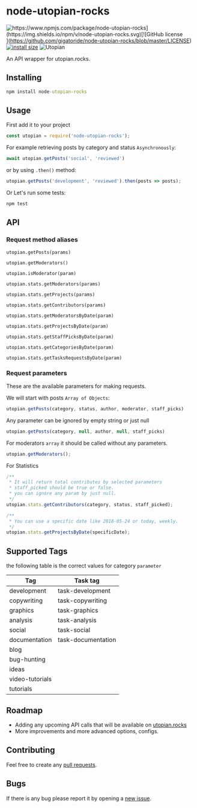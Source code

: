 # node-utopian-rocks

![https://www.npmjs.com/package/node-utopian-rocks](https://img.shields.io/npm/v/node-utopian-rocks.svg)[![GitHub license](https://img.shields.io/github/license/gigatoride/node-utopian-rocks.svg)](https://github.com/gigatoride/node-utopian-rocks/blob/master/LICENSE) [![install size](https://packagephobia.now.sh/badge?p=node-utopian-rocks@0.0.5)](https://packagephobia.now.sh/result?p=node-utopian-rocks@0.0.5)
![Utopian](https://img.shields.io/badge/powered%20by-utopian.io-ff69b4.svg)

An API wrapper for utopian.rocks.

## Installing

```cmd
npm install node-utopian-rocks
```

## Usage

First add it to your project

```js
const utopian = require('node-utopian-rocks');
```

For example retrieving posts by category and status ``Asynchronously``:

```js
await utopian.getPosts('social', 'reviewed')

```

or by using ``.then()`` method:

```js
utopian.getPosts('development', 'reviewed').then(posts => posts);
```

Or Let's run some tests:

```cmd
npm test
```

## API

### Request method aliases

``utopian.getPosts(params)``

``utopian.getModerators()``

``utopian.isModerator(param)``

``utopian.stats.getModerators(params)``

``utopian.stats.getProjects(params)``

``utopian.stats.getContributors(params)``

``utopian.stats.getModeratorsByDate(param)``

``utopian.stats.getProjectsByDate(param)``

``utopian.stats.getStaffPicksByDate(param)``

``utopian.stats.getCategoriesByDate(param)``

``utopian.stats.getTasksRequestsByDate(param)``

### Request parameters

These are the available parameters for making requests.

We will start with posts ``Array of Objects``:

```js
utopian.getPosts(category, status, author, moderator, staff_picks)
```

Any parameter can be ignored by empty string or just null

```js
utopian.getPosts(category, null, author, null, staff_picks)
```

For moderators ``array`` it should be called without any parameters.

```js
utopian.getModerators();
```

For Statistics

```js
/**
 * It will return total contributes by selected parameters
 * staff_picked should be true or false.
 * you can ignore any param by just null.
 */
utopian.stats.getContributors(category, status, staff_picked);
```

```js
/**
 * You can use a specific date like 2018-05-24 or today, weekly.
 */
utopian.stats.getProjectsByDate(specificDate);
```

## Supported Tags

the following table is the correct values  for category ``parameter``

Tag | Task tag
--|--
development | task-development
copywriting | task-copywriting
graphics | task-graphics
analysis | task-analysis
social | task-social
documentation | task-documentation
blog |
bug-hunting |
ideas |
video-tutorials |
tutorials |

## Roadmap

- Adding any upcoming API calls that will be available on [utopian.rocks](https://utopian.rocks)
- More improvements and more advanced options, configs.

## Contributing

Feel free to create any [pull requests](https://github.com/gigatoride/node-utopian-rocks/compare).

## Bugs

If there is any bug please report it by opening a [new issue](https://github.com/gigatoride/node-utopian-rocks/issues/new).
